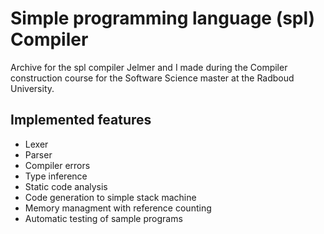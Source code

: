 # Simple programming language (spl) Compiler

Archive for the spl compiler Jelmer and I made during the Compiler construction course for the Software Science master at the Radboud University.

## Implemented features
- Lexer
- Parser
- Compiler errors
- Type inference
- Static code analysis
- Code generation to simple stack machine
- Memory managment with reference counting
- Automatic testing of sample programs
